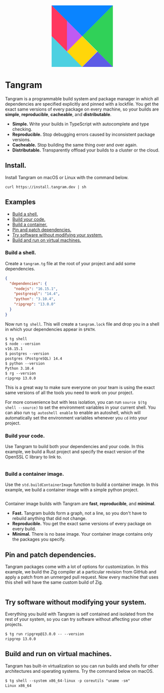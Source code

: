 <p align="center">
	<img width="200px" src="tangram.svg" title="Tangram">
</p>

# Tangram

Tangram is a programmable build system and package manager in which all dependencies are specified explicitly and pinned with a lockfile. You get the exact same versions of every package on every machine, so your builds are **simple**, **reproducible**, **cacheable**, and **distributable**.

- **Simple.** Write your builds in TypeScript with autocomplete and type checking.
- **Reproducible.** Stop debugging errors caused by inconsistent package versions.
- **Cacheable.** Stop building the same thing over and over again.
- **Distributable.** Transparently offload your builds to a cluster or the cloud.

## Install.

Install Tangram on macOS or Linux with the command below.

```
curl https://install.tangram.dev | sh
```

## Examples

- [Build a shell.](#build-a-shell)
- [Build your code.](#build-your-code)
- [Build a container.](#build-a-container)
- [Pin and patch dependencies.](#pin-and-patch-dependencies)
- [Try software without modifying your system.](#try-software-without-modifying-your-system)
- [Build and run on virtual machines.](#build-and-run-on-virtual-machines)

### Build a shell.

Create a `tangram.tg` file at the root of your project and add some dependencies.

```json
{
  "dependencies": {
    "nodejs": "16.15.1",
    "postgresql": "14.4",
    "python": "3.10.4",
    "ripgrep": "13.0.0"
  }
}
```

Now run `tg shell`. This will create a `tangram.lock` file and drop you in a shell in which your dependencies appear in `$PATH`.

```
$ tg shell
$ node --version
v16.15.1
$ postgres --version
postgres (PostgreSQL) 14.4
$ python --version
Python 3.10.4
$ rg --version
ripgrep 13.0.0
```

This is a great way to make sure everyone on your team is using the exact same versions of all the tools you need to work on your project.

For more convenience but with less isolation, you can run `source $(tg shell --source)` to set the environment variables in your current shell. You can also run `tg autoshell enable` to enable an autoshell, which will automatically set the environment variables whenever you `cd` into your project.

### Build your code.

Use Tangram to build both your dependencies and your code. In this example, we build a Rust project and specify the exact version of the OpenSSL C library to link to.

```javascript

```

### Build a container image.

Use the `std.buildContainerImage` function to build a container image. In this example, we build a container image with a simple python project.

```javascript

```

Container image builds with Tangram are **fast**, **reproducible**, and **minimal**.

- **Fast.** Tangram builds form a graph, not a line, so you don't have to rebuild anything that did not change.
- **Reproducible.** You get the exact same versions of every package on every build.
- **Minimal.** There is no base image. Your container image contains only the packages you specify.

## Pin and patch dependencies.

Tangram packages come with a lot of options for customization. In this example, we build the Zig compiler at a particular revision from GitHub and apply a patch from an unmerged pull request. Now every machine that uses this shell will have the same custom build of Zig.

```js

```

## Try software without modifying your system.

Everything you build with Tangram is self contained and isolated from the rest of your system, so you can try software without affecting your other projects.

```
$ tg run ripgrep@13.0.0 -- --version
ripgrep 13.0.0
```

## Build and run on virtual machines.

Tangram has built-in virtualization so you can run builds and shells for other architectures and operating systems. Try the command below on macOS.

```
$ tg shell --system x86_64-linux -p coreutils "uname -sm"
Linux x86_64
```

<!--
## Learn more.

To learn more about Tangram and how it works, please [read the blog post](https://www.tangram.dev/blog/hello_world).
-->
